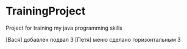 # TrainingProject
Project for training my java programming skills


[Вася] добавлен подвал 3
[Петя] меню сделано горизонтальным 3
